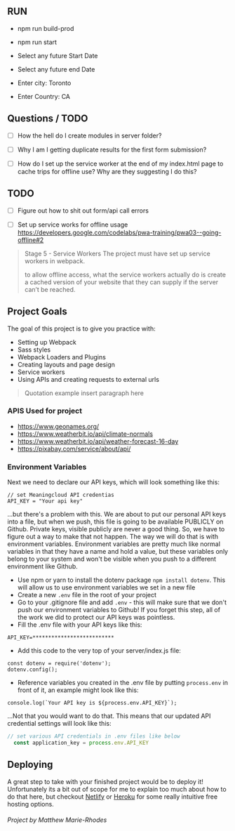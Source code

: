 ## RUN

- npm run build-prod
- npm run start
  

- Select any future Start Date
- Select any future end Date
- Enter city: Toronto
- Enter Country: CA

## Questions / TODO
- [ ] How the hell do I create modules in server folder?


- [ ] Why I am I getting duplicate results for the first form submission?


- [ ] How do I set up the service worker at the end of my index.html page to cache trips for offline use? Why are they suggesting I do this?


## TODO

- [ ] Figure out how to shit out form/api call errors

- [ ] Set up service works for offline usage
  https://developers.google.com/codelabs/pwa-training/pwa03--going-offline#2

>Stage 5 - Service Workers
>The project must have set up service workers in webpack.
>
> to allow offline access, what the service workers actually do is create a cached version of your website that they can supply if the server can’t be reached.


## Project Goals
The goal of this project is to give you practice with:
- Setting up Webpack
- Sass styles
- Webpack Loaders and Plugins
- Creating layouts and page design
- Service workers
- Using APIs and creating requests to external urls

> Quotation example insert paragraph here

### APIS Used for project

- https://www.geonames.org/
- https://www.weatherbit.io/api/climate-normals
- https://www.weatherbit.io/api/weather-forecast-16-day
- https://pixabay.com/service/about/api/


### Environment Variables
Next we need to declare our API keys, which will look something like this:
```
// set Meaningcloud API credentias
API_KEY = "Your api key"
```

...but there's a problem with this. We are about to put our personal API keys into a file, but when we push, this file is going to be available PUBLICLY on Github. Private keys, visible publicly are never a good thing. So, we have to figure out a way to make that not happen. The way we will do that is with environment variables. Environment variables are pretty much like normal variables in that they have a name and hold a value, but these variables only belong to your system and won't be visible when you push to a different environment like Github.

- Use npm or yarn to install the dotenv package ```npm install dotenv```. This will allow us to use environment variables we set in a new file
- Create a new ```.env``` file in the root of your project
- Go to your .gitignore file and add ```.env``` - this will make sure that we don't push our environment variables to Github! If you forget this step, all of the work we did to protect our API keys was pointless.
- Fill the .env file with your API keys like this:
```
API_KEY=**************************
```
- Add this code to the very top of your server/index.js file:
```
const dotenv = require('dotenv');
dotenv.config();
```
- Reference variables you created in the .env file by putting ```process.env``` in front of it, an example might look like this:
```
console.log(`Your API key is ${process.env.API_KEY}`);
```
...Not that you would want to do that. This means that our updated API credential settings will look like this:
```javascript
// set various API credentials in .env files like below
  const application_key = process.env.API_KEY

```

## Deploying

A great step to take with your finished project would be to deploy it! Unfortunately its a bit out of scope for me to explain too much about how to do that here, but checkout [Netlify](https://www.netlify.com/) or [Heroku](https://www.heroku.com/) for some really intuitive free hosting options.


###### Project by Matthew Marie-Rhodes
